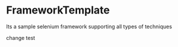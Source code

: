 # FrameworkTemplate
Its a sample selenium framework supporting all types of techniques

change test
